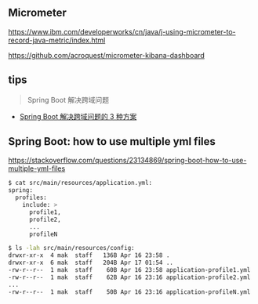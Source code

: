 
## Micrometer

https://www.ibm.com/developerworks/cn/java/j-using-micrometer-to-record-java-metric/index.html

https://github.com/acroquest/micrometer-kibana-dashboard


## tips

> Spring Boot 解决跨域问题

- [Spring Boot 解决跨域问题的 3 种方案](https://mp.weixin.qq.com/s/F3qf4cFxpkPWu3XpBaLvVw)


## Spring Boot: how to use multiple yml files

https://stackoverflow.com/questions/23134869/spring-boot-how-to-use-multiple-yml-files

```bash
$ cat src/main/resources/application.yml:
spring:
  profiles:
    include: >
      profile1,
      profile2,
      ...
      profileN

$ ls -lah src/main/resources/config:
drwxr-xr-x  4 mak  staff   136B Apr 16 23:58 .
drwxr-xr-x  6 mak  staff   204B Apr 17 01:54 ..
-rw-r--r--  1 mak  staff    60B Apr 16 23:58 application-profile1.yml
-rw-r--r--  1 mak  staff    62B Apr 16 23:16 application-profile2.yml
...
-rw-r--r--  1 mak  staff    50B Apr 16 23:16 application-profileN.yml
```
